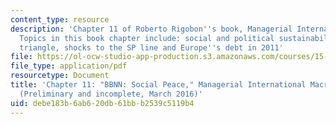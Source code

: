 ```yaml
---
content_type: resource
description: 'Chapter 11 of Roberto Rigobon''s book, Managerial International Macroeconomics.
  Topics in this book chapter include: social and political sustainability, the Latin
  triangle, shocks to the SP line and Europe''s debt in 2011'
file: https://ol-ocw-studio-app-production.s3.amazonaws.com/courses/15-014-applied-macro-and-international-economics-ii-spring-2016/debe183b6ab620db61bbb2539c5119b4_MIT15_014S16_Chapter11.pdf
file_type: application/pdf
resourcetype: Document
title: 'Chapter 11: "BBNN: Social Peace," Managerial International Macroeconomics
  (Preliminary and incomplete, March 2016)'
uid: debe183b-6ab6-20db-61bb-b2539c5119b4
---
```

